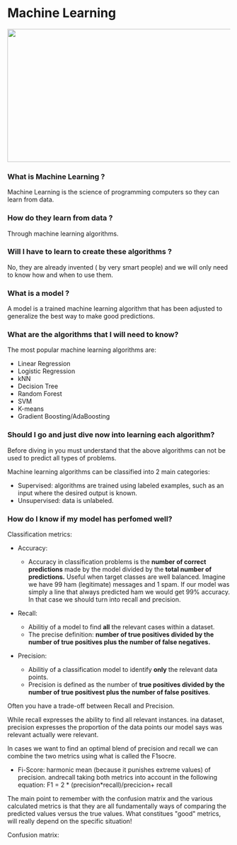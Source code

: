 # Machine Learning

<img src="https://www.iberdrola.com/documents/20125/40921/machine_learning_746x419.jpg/15ff7571-4cfc-d9f0-5ef4-9c2e9306ad88?t=1627968463400" width=550 height=300>

### What is Machine Learning ?
Machine Learning is the science of programming computers so they can learn from data.

### How do they learn from data ?
Through machine learning algorithms.

### Will I have to learn to create these algorithms ?
No, they are already invented ( by very smart people) and we will only need to know how and when to use them.

### What is a model ?
A model is a trained machine learning algorithm that has been adjusted to generalize the best way to make good predictions.

### What are the algorithms that I will need to know?
The most popular machine learning algorithms are:

- Linear Regression
- Logistic Regression
- kNN
- Decision Tree
- Random Forest
- SVM
- K-means
- Gradient Boosting/AdaBoosting

### Should I go and just dive now into learning each algorithm?
Before diving in you must understand that the above algorithms can not be used to predict all types of problems.

Machine learning algorithms can be classified into 2 main categories:

- Supervised: algorithms are trained using labeled examples, such as an input where the desired output is known.
- Unsupervised: data is unlabeled.

### How do I know if my model has perfomed well?

Classification metrics:
- Accuracy:
    - Accuracy in classification problems is the **number of correct predictions** made by the model divided by the **total number of predictions.** Useful when target classes are well balanced. Imagine we have 99 ham (legitimate) messages and 1 spam. If our model was simply a line that always predicted ham we would get 99% accuracy. In that case we should turn into recall and precision.

- Recall:
    - Abilitiy of a model to find **all** the relevant cases within a dataset.
    - The precise definition: **number of true positives divided by the number of true positives plus the number of false negatives.**
- Precision:
    - Abilitiy of a classification model to identify **only** the relevant data points.
    - Precision is defined as the number of **true positives divided by the number of true positivest plus the number of false positives**.

Often you have a trade-off between Recall and Precision.

While recall expresses the ability to find all relevant instances. ina dataset, precision expresses the proportion of the data points our model says was relevant actually were relevant.

In cases we want to find an optimal blend of precision and recall we can combine the two metrics using what is called the F1socre.

- Fi-Score: harmonic mean (because it punishes extreme values) of precision. andrecall taking both metrics into account in the following equation:  F1 = 2 * (precision*recall)/precicion+ recall

The main point to remember with the confusion matrix and the various calculated metrics is that they are all fundamentally ways of comparing the predicted values versus the true values.
What constitues "good" metrics, will really depend on the specific situation!

Confusion matrix:
